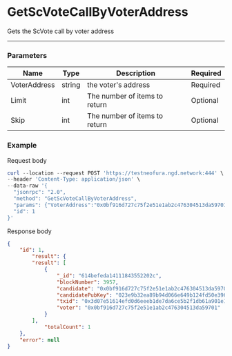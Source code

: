 # GetScVoteCallByVoterAddress
Gets the ScVote call by voter address
<hr>

### Parameters

|    Name    | Type | Description | Required |
| ---------- | --- |    ------    | ----|
| VoterAddress    | string|  the voter's address| Required |
| Limit    | int|  The number of items to return| Optional|
| Skip    | int|  The number of items to return| Optional |



### Example

Request body

```powershell
curl --location --request POST 'https://testneofura.ngd.network:444' \
--header 'Content-Type: application/json' \
--data-raw '{  
  "jsonrpc": "2.0",
  "method": "GetScVoteCallByVoterAddress",
  "params": {"VoterAddress":"0x0bf916d727c75f2e51e1ab2c476304513da59701"},
  "id": 1
}'
```

Response body

```json
{
    "id": 1,
        "result": {
        "result": [
            {
                "_id": "614befeda14111843552202c",
                "blockNumber": 3957,
                "candidate": "0x0bf916d727c75f2e51e1ab2c476304513da59701",
                "candidatePubKey": "023e9b32ea89b94d066e649b124fd50e396ee91369e8e2a6ae1b11c170d022256d",
                "txid": "0x3d07e51614efd0d6eeeb1de7da6ce5b2f1db61a901e10b9c6715de5add0888fc",
                "voter": "0x0bf916d727c75f2e51e1ab2c476304513da59701"
            }
        ],
            "totalCount": 1
    },
    "error": null
}
```
